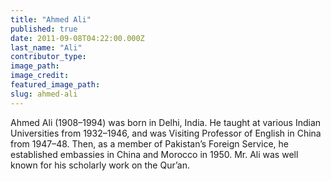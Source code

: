 ```yaml
---
title: "Ahmed Ali"
published: true
date: 2011-09-08T04:22:00.000Z
last_name: "Ali"
contributor_type:
image_path:
image_credit:
featured_image_path:
slug: ahmed-ali
---
```


Ahmed Ali (1908–1994) was born in Delhi, India. He taught at various Indian Universities from 1932–1946, and was Visiting Professor of English in China from 1947–48. Then, as a member of Pakistan’s Foreign Service, he established embassies in China and Morocco in 1950. Mr. Ali was well known for his scholarly work on the Qur’an.

